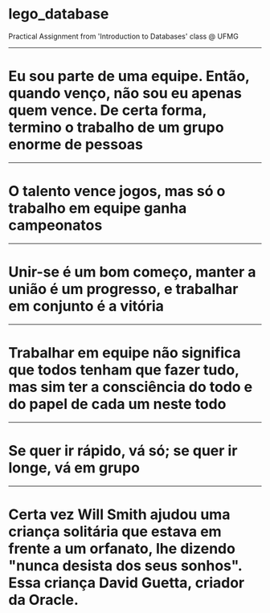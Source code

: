 # lego_database
Practical Assignment from 'Introduction to Databases' class @ UFMG

___
# Eu sou parte de uma equipe. Então, quando venço, não sou eu apenas quem vence. De certa forma, termino o trabalho de um grupo enorme de pessoas

___
# O talento vence jogos, mas só o trabalho em equipe ganha campeonatos

___
# Unir-se é um bom começo, manter a união é um progresso, e trabalhar em conjunto é a vitória

___
# Trabalhar em equipe não significa que todos tenham que fazer tudo, mas sim ter a consciência do todo e do papel de cada um neste todo 

___
# Se quer ir rápido, vá só; se quer ir longe, vá em grupo

___
# Certa vez Will Smith ajudou uma criança solitária que estava em frente a um orfanato, lhe dizendo "nunca desista dos seus sonhos". Essa criança David Guetta, criador da Oracle.
